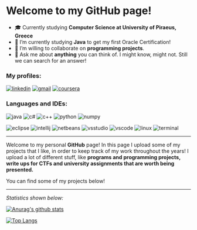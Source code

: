 # Welcome to my GitHub page!

- 🎓 Currently studying <b>Computer Science at University of Piraeus, Greece</b>
- 🌱 I’m currently studying <b>Java</b> to get my first Oracle Certification!
- 👯 I’m willing to collaborate on <b>programming projects</b>.
- 💬 Ask me about <b>anything</b> you can think of. I might know, might not. Still we can search for an answer!

### My profiles:
[![linkedin](https://img.shields.io/badge/LinkedIn-0077B5?style=for-the-badge&logo=linkedin&logoColor=white)](https://www.linkedin.com/in/ioannis-athanasopoulos-3095201b3/)
[![gmail](https://img.shields.io/badge/Gmail-D14836?style=for-the-badge&logo=gmail&logoColor=white)](mailto:john.athanasopoulos.dim@gmail.com)
[![coursera](https://img.shields.io/badge/Coursera-0056D2?style=for-the-badge&logo=Coursera&logoColor=white)](https://www.coursera.org/user/027f9a94c437c1d538bb64bb9a0d3e59)

### Languages and IDEs:
![java](https://img.shields.io/badge/Java-ED8B00?style=for-the-badge&logo=java&logoColor=white)
![c#](https://img.shields.io/badge/C%23-239120?style=for-the-badge&logo=c-sharp&logoColor=white)
![c++](https://img.shields.io/badge/C%2B%2B-00599C?style=for-the-badge&logo=c%2B%2B&logoColor=white)
![python](https://img.shields.io/badge/Python-FFD43B?style=for-the-badge&logo=python&logoColor=blue)
![numpy](https://img.shields.io/badge/Numpy-777BB4?style=for-the-badge&logo=numpy&logoColor=white)

![eclipse](https://img.shields.io/badge/Eclipse-2C2255?style=for-the-badge&logo=eclipse&logoColor=white)
![intellij](https://img.shields.io/badge/IntelliJIDEA-000000.svg?style=for-the-badge&logo=intellij-idea&logoColor=white)
![netbeans](https://img.shields.io/badge/apache%20netbeans-1B6AC6?style=for-the-badge&logo=apache%20netbeans%20IDE&logoColor=white)
![vsstudio](https://img.shields.io/badge/Visual_Studio-5C2D91?style=for-the-badge&logo=visual%20studio&logoColor=white)
![vscode](https://img.shields.io/badge/Visual_Studio_Code-0078D4?style=for-the-badge&logo=visual%20studio%20code&logoColor=white)
![linux](https://img.shields.io/badge/Linux-FCC624?style=for-the-badge&logo=linux&logoColor=black)
![terminal](https://img.shields.io/badge/GNU%20Bash-4EAA25?style=for-the-badge&logo=GNU%20Bash&logoColor=white)

<hr>

Welcome to my personal <b>GitHub</b> page! In this page I upload some of my projects that I like, in order to keep track of my work throughout the years!
I upload a lot of different stuff, like <b>programs and programming projects, write ups for CTFs and university assignments that are worth being presented.</b>

You can find some of my projects below!

<hr>

<i>Statistics shown below:</i>

[![Anurag's github stats](https://github-readme-stats.vercel.app/api?username=John-Athanasopoulos&show_icons=true&theme=dark&count_private=true)](https://github.com/anuraghazra/github-readme-stats)

[![Top Langs](https://github-readme-stats.vercel.app/api/top-langs/?username=John-Athanasopoulos&theme=dark&layout=compact&hide=css,html,scss&count_private=true)](https://github.com/anuraghazra/github-readme-stats)

